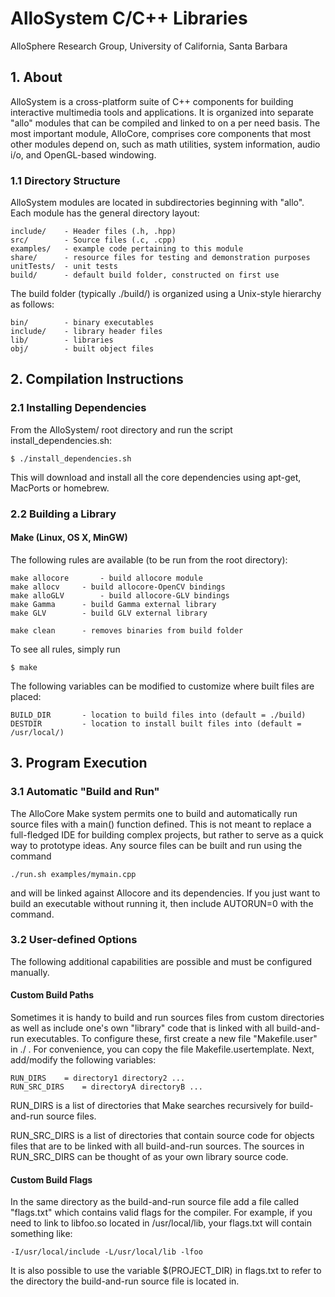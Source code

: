 # AlloSystem C/C++ Libraries

AlloSphere Research Group,
University of California, Santa Barbara


## 1. About

AlloSystem is a cross-platform suite of C++ components for building interactive multimedia tools and applications. It is organized into separate "allo" modules that can be compiled and linked to on a per need basis. The most important module, AlloCore, comprises core components that most other modules depend on, such as math utilities, system information, audio i/o, and OpenGL-based windowing.


### 1.1 Directory Structure

AlloSystem modules are located in subdirectories beginning with "allo". Each module has the general directory layout:

	include/	- Header files (.h, .hpp)
	src/		- Source files (.c, .cpp)
	examples/	- example code pertaining to this module
	share/		- resource files for testing and demonstration purposes
	unitTests/	- unit tests
	build/		- default build folder, constructed on first use

The build folder (typically ./build/) is organized using a Unix-style hierarchy as follows:

	bin/		- binary executables
	include/	- library header files
	lib/		- libraries
	obj/		- built object files


## 2. Compilation Instructions

### 2.1 Installing Dependencies

From the AlloSystem/ root directory and run the script install_dependencies.sh:

	$ ./install_dependencies.sh

This will download and install all the core dependencies using apt-get, MacPorts or homebrew.


### 2.2 Building a Library

#### Make (Linux, OS X, MinGW)

The following rules are available (to be run from the root directory):

	make allocore		- build allocore module
	make allocv		- build allocore-OpenCV bindings
	make alloGLV		- build allocore-GLV bindings
	make Gamma		- build Gamma external library
	make GLV		- build GLV external library

	make clean		- removes binaries from build folder

To see all rules, simply run

	$ make

The following variables can be modified to customize where built files are placed:

	BUILD_DIR		- location to build files into (default = ./build)
	DESTDIR			- location to install built files into (default = /usr/local/)


## 3. Program Execution

### 3.1 Automatic "Build and Run"

The AlloCore Make system permits one to build and automatically run source files with a main() function defined. This is not meant to replace a full-fledged IDE for building complex projects, but rather to serve as a quick way to prototype ideas. Any source files can be built and run using the command
	
	./run.sh examples/mymain.cpp

and will be linked against Allocore and its dependencies. If you just want to build an executable without running it, then include AUTORUN=0 with the command.


### 3.2 User-defined Options

The following additional capabilities are possible and must be configured manually.

#### Custom Build Paths
Sometimes it is handy to build and run sources files from custom directories as well as include one's own "library" code that is linked with all build-and-run executables. To configure these, first create a new file "Makefile.user" in ./ . For convenience, you can copy the file Makefile.usertemplate. Next, add/modify the following variables:

	RUN_DIRS	= directory1 directory2 ...
	RUN_SRC_DIRS	= directoryA directoryB ...

RUN_DIRS is a list of directories that Make searches recursively for build-and-run source files.

RUN_SRC_DIRS is a list of directories that contain source code for objects files that are to be linked with all build-and-run sources. The sources in RUN_SRC_DIRS can be thought of as your own library source code.

#### Custom Build Flags
In the same directory as the build-and-run source file add a file called "flags.txt" which contains valid flags for the compiler. For example, if you need to link to libfoo.so located in /usr/local/lib, your flags.txt will contain something like:

	-I/usr/local/include -L/usr/local/lib -lfoo

It is also possible to use the variable $(PROJECT_DIR) in flags.txt to refer to the directory the build-and-run source file is located in.


